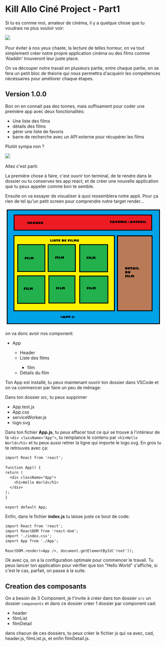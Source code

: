 <h1>Kill Allo Ciné Project - Part1</h1>

Si tu es comme moi, amateur de cinéma, il y a quelque chose que tu voudrais ne plus vouloir voir:

<img src="http://media.topito.com/wp-content/uploads/2015/10/UNE_ALLADIN.jpg" />

Pour éviter à nos yeux chaste, la lecture de telles horreur, on va tout simplement créer notre propre application cinéma ou des films comme 'Aladdin' trouveront leur juste place.

On va découper notre travail en plusieurs partie, entre chaque partie, on se fera un petit bloc de théorie qui nous permettra d'acquérir les compétences nécéssaires pour améliorer chaque étapes.

<h2>Version 1.0.0</h2>

Bon on en connait pas des tonnes, mais suffisament pour coder une première app avec deux fonctionalités:

<ul>
  <li>Une liste des films</li>
  <li>détails des films</li>
  <li>gérer une liste de favoris</li>
  <li>barre de recherche avec un API externe pour récupérer les films</li>
 </ul>
 
Plutôt sympa non ?

<img src="https://media.giphy.com/media/l2YWAGH9nQomuf9hm/giphy.gif" />

Allez c'est parti:

La première chose à faire, c'est ouvrir ton terminal, de te rendre dans le dossier ou tu conserves tes app react, et de créer une nouvelle application que tu peux appeler comme bon te semble.
 
Ensuite on va essayer de visualiser à quoi ressemblera notre appli. Pour ça rien de tel qu'un petit screen pour comprendre notre target render...

<img src="https://raw.githubusercontent.com/GuyVil1/theorie-React/master/ALLOCINEPROJECT.png" />

on va donc avoir nos component:

<ul>
  <li>App</li>
  <ul>
    <li>Header</li>
    <li>Liste des films</li>
    <ul>
      <li>film</li>
    </ul>
    <li>Détails du film</li>
  </ul>
  </ul>
  
  Ton App est installé, tu peux maintenant ouvrir ton dossier dans VSCode et on va commencer par faire un peu de ménage:
  
  Dans ton dossier src, tu peux supprimer 
  <ul>
  <li>App.test.js</li>
  <li>App.css</li>
  <li>serviceWorker.js</li>
  <li>logo.svg</li>
  </ul>
  
  Dans ton fichier <strong>App.js</strong>, tu peux effacer tout ce qui se trouve à l'intérieur de la ```<div className="App">```, tu remplance le contenu par ```<h1>Hello World</h1>``` et tu peux aussi retirer la ligne qui importe le logo.svg.
  En gros tu te retrouves avec ça:
  
  ```
  import React from 'react';

function App() {
  return (
    <div className="App">
      <h1>Hello World</h1>
    </div>
  );
}

export default App;
```


  
Enfin, dans le fichier <strong>index.js</strong> tu laisse juste ce bout de code:

```
import React from 'react';
import ReactDOM from 'react-dom';
import './index.css';
import App from './App';

ReactDOM.render(<App />, document.getElementById('root'));

```
Ok avec ça, on a la configuration optimale pour commencer le travail. Tu peux lancer ton application pour vérifier que ton "Hello World" s'affiche, si c'est le cas, parfait, on passe à la suite.

<h2>Creation des composants</h2>

On a besoin de 3 Component, je t'invite à créer dans ton dossier ```src``` un dossier ```components``` et dans ce dossier créer 1 dossier par component cad:

<ul>
  <li>header</li>
  <li>filmList</li>
  <li>filmDetail</li>
  </ul>
  
  dans chacun de ces dossiers, tu peux créer le fichier js qui va avec, cad, header.js, filmList.js, et enfin filmDetail.js.
  
  


